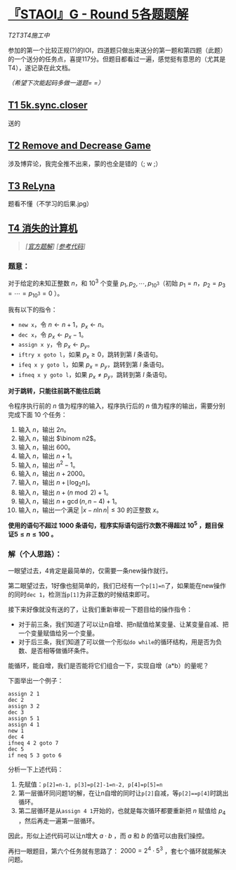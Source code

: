 # [『STAOI』G - Round 5各题题解](https://www.luogu.com.cn/contest/156888)

*T2T3T4施工中*

参加的第一个比较正规(?)的IOI，四道题只做出来送分的第一题和第四题（此题）的一个送分的任务点，喜提117分。但题目都看过一遍，感觉挺有意思的（尤其是T4），遂记录在此文档。

*（希望下次能起码多做一道题= =）*


## [T1 5k.sync.closer](https://www.luogu.com.cn/problem/P10397)
送的

## [T2 Remove and Decrease Game](https://www.luogu.com.cn/problem/P10398)
涉及博弈论，我完全推不出来，蒙的也全是错的（; w ;）
## [T3 ReLyna](https://www.luogu.com.cn/problem/P10399)
题看不懂（不学习的后果.jpg）
## [T4 消失的计算机](https://www.luogu.com.cn/problem/P10400)
>*[[官方题解](https://www.luogu.com/article/wcb68jhu)]*
>*[[参考代码](/SPOJ/(luogu)P10400)]*
### 题意：

对于给定的未知正整数 $n$，和 $10^3$ 个变量 $p_1,p_2,\cdots,p_{10^3}$（初始 $p_1=n$，$p_2=p_3=\cdots=p_{10^3}=0$ ）。

我有以下的指令：
- `new x`，令 $n\gets n+1$，$p_x\gets n$。
- `dec x`，令 $p_x\gets p_x-1$。
- `assign x y`，令 $p_x\gets p_y$。
- `iftry x goto l`，如果 $p_x \ge 0$，跳转到第 $l$ 条语句。
- `ifeq x y goto l`，如果 $p_x = p_y$，跳转到第 $l$ 条语句。
- `ifneq x y goto l`，如果 $p_x\neq p_y$，跳转到第 $l$ 条语句。

**对于跳转，只能往前跳不能往后跳**

令程序执行前的 $n$ 值为程序的输入，程序执行后的 $n$ 值为程序的输出，需要分别完成下面 $10$ 个任务：

1. 输入 $n$，输出 $2n$。
1. 输入 $n$，输出 $\binom n2$。
1. 输入 $n$，输出 $600$。
1. 输入 $n$，输出 $n + 1$。
1. 输入 $n$，输出 $n^2 - 1$。
1. 输入 $n$，输出 $n + 2000$。
1. 输入 $n$，输出 $n + \lfloor \log_2 n\rfloor$。
1. 输入 $n$，输出 $n + \left(n \bmod 2\right) + 1$。
1. 输入 $n$，输出 $n+\gcd(n, n - 4) + 1$。
1. 输入 $n$，输出一个满足 $|x-n\ln n|\le 30$ 的正整数 $x$。

**使用的语句不超过 $1000$ 条语句，程序实际语句运行次数不得超过 $10^5$ ，题目保证$5\leq n\leq 100$ 。**

### 解（个人思路）：

一眼望过去，4肯定是最简单的，仅需要一条new操作就行。

第二眼望过去，1好像也挺简单的，我们已经有一个`p[1]=n`了，如果能在new操作的同时`dec 1`，检测当`p[1]`为非正数的时候结束即可。

接下来好像就没有送的了，让我们重新审视一下题目给的操作指令：
- 对于前三条，我们知道了可以让n自增、把n赋值给某变量、让某变量自减、把一个变量赋值给另一个变量。
- 对于后三条，我们知道了可以做一个形似`do while`的循环结构，用是否为负数、是否相等做循环条件。

能循环，能自增，我们是否能将它们组合一下，实现自增（a*b）的量呢？

下面举出一个例子：

```
assign 2 1
dec 2
assign 3 2 
dec 3
assign 5 1
assign 4 1
new 1
dec 4 
ifneq 4 2 goto 7
dec 5
if neq 5 3 goto 6
```
分析一下上述代码：
1. 先赋值：`p[2]=n-1, p[3]=p[2]-1=n-2, p[4]=p[5]=n`
1. 第一层循环同问题1的解，在让n自增的同时让`p[2]`自减，等`p[2]==p[4]`时跳出循环。
1. 第二层循环是从`assign 4 1`开始的，也就是每次循环都要重新把 $n$ 赋值给 $p_4$ ，然后再走一遍第一层循环。

因此，形似上述代码可以让n增大 $a\cdot b$ ，而 $a$ 和 $b$ 的值可以由我们操控。

再扫一眼题目，第六个任务就有思路了： $2000=2^4\cdot 5^3$ ，套七个循环就能解决问题。

<!-- 再看看剩下的任务，好像每个都不简单 -->